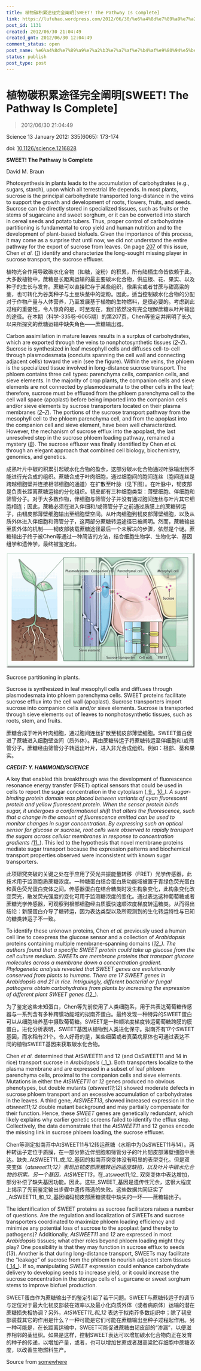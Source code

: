 ```yaml
---
title: 植物碳积累途径完全阐明[SWEET! The Pathway Is Complete]
link: https://lufuhao.wordpress.com/2012/06/30/%e6%a4%8d%e7%89%a9%e7%a2%b3%e7%a7%af%e7%b4%af%e9%80%94%e5%be%84%e5%ae%8c%e5%85%a8%e9%98%90%e6%98%8esweet-the-pathway-is-complete/
post_id: 1131
created: 2012/06/30 21:04:49
created_gmt: 2012/06/30 12:04:49
comment_status: open
post_name: %e6%a4%8d%e7%89%a9%e7%a2%b3%e7%a7%af%e7%b4%af%e9%80%94%e5%be%84%e5%ae%8c%e5%85%a8%e9%98%90%e6%98%8esweet-the-pathway-is-complete
status: publish
post_type: post
---
```


# 植物碳积累途径完全阐明[SWEET! The Pathway Is Complete]

> 2012/06/30 21:04:49

Science 13 January 2012: 335(6065): 173-174

doi: [10.1126/science.1216828](http://dx.doi.org/10.1126/science.1216828)

**SWEET! The Pathway Is Complete**

David M. Braun

Photosynthesis in plants leads to the accumulation of carbohydrates (e.g., sugars, starch), upon which all terrestrial life depends. In most plants, sucrose is the principal carbohydrate transported long-distance in the veins to support the growth and development of roots, flowers, fruits, and seeds. Sucrose can be directly stored in specialized tissues, such as fruits or the stems of sugarcane and sweet sorghum, or it can be converted into starch in cereal seeds and potato tubers. Thus, proper control of carbohydrate partitioning is fundamental to crop yield and human nutrition and to the development of plant-based biofuels. Given the importance of this process, it may come as a surprise that until now, we did not understand the entire pathway for the export of sucrose from leaves. On page [207](http://www.sciencemag.org/lookup/doi/10.1126/science.1213351) of this issue, Chen _et al._ (_[1](http://www.sciencemag.org/content/335/6065/173.full#ref-1)_) identify and characterize the long-sought missing player in sucrose transport, the sucrose effluxer.

植物光合作用导致碳水化合物（如糖，淀粉）的积累，所有陆栖生命皆依赖于此。大多数植物中，蔗糖是长距离运输的最主要碳氺化合物，供应根、花、果实、以及种子的生长与发育。蔗糖可以直接贮存于某些组织，像果实或者甘蔗与甜高粱的茎，也可转化为谷类种子与土豆块茎中的淀粉。因此，适当控制碳水化合物的分配对于作物产量与人体营养，乃至发展基于植物的生物燃料，是很必要的。考虑到此过程的重要性，令人惊奇的是，时至现在，我们依然没有完全理解蔗糖从叶片输出的途径。在本期（科学-335卷-6065期）的第207页，Chen等鉴定并阐明了长久以来所探究的蔗糖运输中缺失角色——蔗糖输出器。 

Carbon assimilation in mature leaves results in a surplus of carbohydrates, which are exported through the veins to nonphotosynthetic tissues (_[2](http://www.sciencemag.org/content/335/6065/173.full#ref-2)_–_[7](http://www.sciencemag.org/content/335/6065/173.full#ref-7)_). Sucrose is synthesized in leaf mesophyll cells and diffuses cell-to-cell through plasmodesmata (conduits spanning the cell wall and connecting adjacent cells) toward the vein (see the figure). Within the veins, the phloem is the specialized tissue involved in long-distance sucrose transport. The phloem contains three cell types: parenchyma cells, companion cells, and sieve elements. In the majority of crop plants, the companion cells and sieve elements are not connected by plasmodesmata to the other cells in the leaf; therefore, sucrose must be effluxed from the phloem parenchyma cell to the cell wall space (apoplast) before being imported into the companion cells and/or sieve elements by sucrose transporters located on their plasma membranes (_[2](http://www.sciencemag.org/content/335/6065/173.full#ref-2)_–_[7](http://www.sciencemag.org/content/335/6065/173.full#ref-7)_). The portions of the sucrose transport pathway from the mesophyll cell to the phloem parenchyma cell, and from the apoplast into the companion cell and sieve element, have been well characterized. However, the mechanism of sucrose efflux into the apoplast, the last unresolved step in the sucrose phloem loading pathway, remained a mystery (_[8](http://www.sciencemag.org/content/335/6065/173.full#ref-8)_). The sucrose effluxer was finally identified by Chen _et al._ through an elegant approach that combined cell biology, biochemistry, genomics, and genetics. 

成熟叶片中碳的积累引起碳水化合物的盈余，这部分碳氺化合物通过叶脉输出到不能进行光合成的组织。蔗糖合成于叶肉细胞，通过细胞间的胞间连丝（胞间连丝是跨越细胞壁并连接相邻细胞的通道）在扩散至叶脉（见下图）。在叶脉中，韧皮部是负责长距离蔗糖运输的分化组织。韧皮部有三种细胞类型：薄壁细胞、伴细胞和筛管分子。对于大多数作物，伴细胞与筛管分子并没有通过胞间连丝与叶片其它细胞相连；因此，蔗糖必须在进入伴细和/或筛管分子之前通过质膜上的蔗糖转运子，由韧皮部薄壁细胞输出至细胞壁空间。从叶肉细胞到韧皮部薄壁细胞，以及从质外体进入伴细胞和筛管分子，这两部分蔗糖转运途径已被阐明。然而，蔗糖输出至质外体的机制——韧皮部装载蔗糖途径最后一个未解决的步骤，依然是个谜。蔗糖输出子终于被Chen等通过一种简洁的方法，结合细胞生物学、生物化学、基因组学和遗传学，最终被鉴定出。 

![20120630-210449-0001](/assets/images/20120630-210449-0001.gif)

Sucrose partitioning in plants. 

Sucrose is synthesized in leaf mesophyll cells and diffuses through plasmodesmata into phloem parenchyma cells. SWEET proteins facilitate sucrose efflux into the cell wall (apoplast). Sucrose transporters import sucrose into companion cells and/or sieve elements. Sucrose is transported through sieve elements out of leaves to nonphotosynthetic tissues, such as roots, stem, and fruits. 

蔗糖合成于叶片叶肉细胞，通过胞间连丝扩散至韧皮部薄壁细胞。SWEET蛋白促进了蔗糖进入细胞壁空间（质外体）。再由蔗糖转运子将蔗糖转运至伴细胞和\或筛管分子。蔗糖经由筛管分子转运出叶片，进入非光合成组织。例如：根部、茎和果实。 

_**CREDIT: Y. HAMMOND/_SCIENCE_**_

A key that enabled this breakthrough was the development of fluorescence resonance energy transfer (FRET) optical sensors that could be used in cells to report the sugar concentration in the cytoplasm (_[9_](http://www.sciencemag.org/content/335/6065/173.full#ref-9), _[10_](http://www.sciencemag.org/content/335/6065/173.full#ref-10)). A sugar-binding protein domain was placed between variants of cyan fluorescent protein and yellow fluorescent protein. When the sensor protein binds sugar, it undergoes a conformational shift that alters the fluorescence, such that a change in the amount of fluorescence emitted can be used to monitor changes in sugar concentration. By expressing such an optical sensor for glucose or sucrose, root cells were observed to rapidly transport the sugars across cellular membranes in response to concentration gradients (_[11_](http://www.sciencemag.org/content/335/6065/173.full#ref-11)). This led to the hypothesis that novel membrane proteins mediate sugar transport because the expression patterns and biochemical transport properties observed were inconsistent with known sugar transporters. 

此项研究突破的关键之处在于应用了荧光共振能量转移（FRET）光学传感器，此技术用于监测胞质蔗糖浓度。一种糖蛋白结合蛋白质功能域被置于青绿色荧光蛋白和黄色荧光蛋白变体之间。传感器蛋白在结合糖类时发生构象变化，此构象变化改变荧光，散发荧光强度的变化可用于监测糖浓度的变化。通过表达这种葡萄糖或者蔗糖光学传感器，可观察到根部细胞经由质膜快速顺浓度梯度转运糖类。从而得出结论：新膜蛋白介导了糖转运，因为表达类型以及所观测到的生化转运特性与已知的糖类转运子不一致。 

To identify these unknown proteins, Chen _et al._ previously used a human cell line to coexpress the glucose sensor and a collection of _Arabidopsis_ proteins containing multiple membrane-spanning domains (_[12_](http://www.sciencemag.org/content/335/6065/173.full#ref-12)). The authors found that a specific SWEET protein could take up glucose from the cell culture medium. SWEETs are membrane proteins that transport glucose molecules across a membrane down a concentration gradient. Phylogenetic analysis revealed that _SWEET_ genes are evolutionarily conserved from plants to humans. There are 17 _SWEET_ genes in _Arabidopsis_ and 21 in rice. Intriguingly, different bacterial or fungal pathogens obtain carbohydrates from plants by increasing the expression of different plant _SWEET_ genes (_[12_](http://www.sciencemag.org/content/335/6065/173.full#ref-12)). 

为了鉴定这些未知蛋白，Chen等先前使用了人类细胞系，用于共表达葡萄糖传感器与一系列含有多种跨膜功能域的拟南芥蛋白。最终发现一种特异的SWEET蛋白可以从细胞培养基中摄取葡萄糖。SWEET是一种顺浓度梯度转运葡萄糖跨膜的膜蛋白。进化分析表明，SWEET基因从植物到人类进化保守。拟南芥有17个SWEET基因，而水稻有21个。令人好奇的是，某些细菌或者真菌病原体也可通过表达不同的植物SWEET基因来获取碳水化合物。 

Chen _et al._ determined that AtSWEET11 and 12 (and OsSWEET11 and 14 in rice) transport sucrose in _Arabidopsis_ (_[1_](http://www.sciencemag.org/content/335/6065/173.full#ref-1)). Both transporters localize to the plasma membrane and are expressed in a subset of leaf phloem parenchyma cells, proximal to the companion cells and sieve elements. Mutations in either the _AtSWEET11_ or _12_ genes produced no obvious phenotypes, but double mutants (_atsweet11;12_) showed moderate defects in sucrose phloem transport and an excessive accumulation of carbohydrates in the leaves. A third gene, _AtSWEET13_, showed increased expression in the _atsweet11;12_ double mutant background and may partially compensate for their function. Hence, these _SWEET_ genes are genetically redundant, which likely explains why earlier genetic screens failed to identify the efflux step. Collectively, the data demonstrate that the _AtSWEET11_ and 12 genes encode the missing link in sucrose phloem loading, the sucrose effluxer. 

Chen等测定拟南芥中AtSWEET11与12转运蔗糖（水稻中为OsSWEET11与14）。两种转运子定位于质膜，在一部分靠近伴细胞和筛管分子的叶片韧皮部薄壁细胞中表达。缺失_AtSWEET11_或_12_基因的拟南芥突变体没有明显的表型变化。但是双突变体（_atsweet11;12）_表现出韧皮部蔗糖转运的适度缺陷，以及叶片中碳水化合物的积累。另一个基因_，AtSWEET13_，在_atsweet11;12_ 双突变体中表达增加，部分补偿了缺失基因功能。因此，这些_SWEET_基因是遗传性冗余，这很大程度上揭示了先前鉴定输出步骤中遗传筛选的失败。这些数据共同证实了_AtSWEET11_和_12_基因编码韧皮部蔗糖装载中缺失的一环——蔗糖输出子。 

The identification of SWEET proteins as sucrose facilitators raises a number of questions. Are the regulation and localization of SWEETs and sucrose transporters coordinated to maximize phloem loading efficiency and minimize any potential loss of sucrose to the apoplast (and thereby to pathogens)? Additionally, _AtSWEET11_ and _12_ are expressed in most _Arabidopsis_ tissues; what other roles beyond phloem loading might they play? One possibility is that they may function in sucrose efflux to seeds (_13_). Another is that during long-distance transport, SWEETs may facilitate the “leakage” of sucrose from the phloem to nourish adjacent stem tissues (_[14_](http://www.sciencemag.org/content/335/6065/173.full#ref-14)). If so, manipulating _SWEET_ expression could enhance carbohydrate delivery to developing seeds to increase yield, or it could increase the sucrose concentration in the storage cells of sugarcane or sweet sorghum stems to improve biofuel production. 

SWEET蛋白作为蔗糖输出子的鉴定引起了若干问题。SWEET与蔗糖转运子的调节与定位对于最大化韧皮部装在效率以及最小化向质外体（或者病原体）运输的潜在蔗糖损失相协调？另外，_AtSWEET11_和_12_ 表达于拟南芥多数组织中；除了韧皮部装载其它的作用是什么？一种可能是它们可能在蔗糖输出至种子过程起作用。另一种可能是，在长距离运输中，SWEET可能促进蔗糖由韧皮部的“渗漏”，以便滋养相邻的茎组织。如果是这样，控制SWEET表达可以增加碳水化合物向正在发育的种子的传递，以增加产量，或者，也可以增加甘蔗或者甜高粱贮存细胞中蔗糖浓度，以改善生物燃料生产。

Source from [somewhere](http://lufuhao.wordpress.com)
